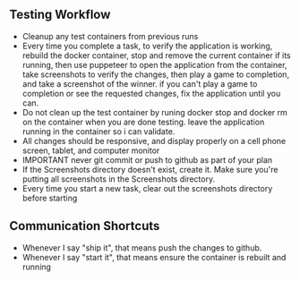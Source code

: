 ## Testing Workflow
- Cleanup any test containers from previous runs
- Every time you complete a task, to verify the application is working, rebuild the docker container, stop and remove the current container if its running, then use puppeteer to open the application from the container, take screenshots to verify the changes, then play a game to completion, and take a screenshot of the winner.  if you can't play a game to completion or see the requested changes, fix the application until you can.  
- Do not clean up the test container by runing docker stop and docker rm on the container when you are done testing.  leave the application running in the container so i can validate.
- All changes should be responsive, and display properly on a cell phone screen, tablet, and computer monitor
- IMPORTANT never git commit or push to github as part of your plan
- If the Screenshots directory doesn't exist, create it.  Make sure you're putting all screenshots in the Screenshots directory.  
- Every time you start a new task, clear out the screenshots directory before starting

## Communication Shortcuts
- Whenever I say "ship it", that means push the changes to github.
- Whenever I say "start it", that means ensure the container is rebuilt and running